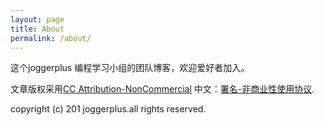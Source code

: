 ```yaml
---
layout: page
title: About
permalink: /about/
---
```


这个joggerplus 编程学习小组的团队博客，欢迎爱好者加入。


文章版权采用[CC Attribution-NonCommercial](http://creativecommons.org/licenses/by-nc/4.0/) 中文：[署名-非商业性使用协议](http://creativecommons.org/licenses/by-nc/3.0/cn/
).

copyright (c) 201 joggerplus.all rights reserved.


